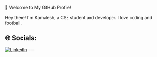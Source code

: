 👋 Welcome to My GitHub Profile!<br><br>Hey there! I'm Kamalesh, a CSE student and developer. I love coding and football.

## 🌐 Socials:
[![LinkedIn](https://img.shields.io/badge/LinkedIn-%230077B5.svg?logo=linkedin&logoColor=white)](https://www.linkedin.com/in/kamalesh-r-k/) 
--–

